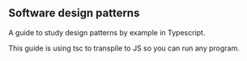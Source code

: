 ## Software design patterns

A guide to study design patterns by example in Typescript.

This guide is using tsc to transpile to JS so you can run any program.
